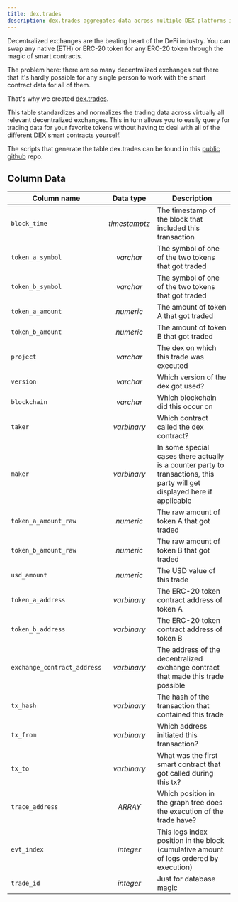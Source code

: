 ```yaml
---
title: dex.trades
description: dex.trades aggregates data across multiple DEX platforms into one simple table.
---
```


Decentralized exchanges are the beating heart of the DeFi industry. You can swap any native (ETH) or ERC-20 token for any ERC-20 token through the magic of smart contracts.

The problem here: there are so many decentralized exchanges out there that it's hardly possible for any single person to work with the smart contract data for all of them.

That's why we created [dex.trades](https://dune.com/spellbook#!/model/model.spellbook.dex_trades).

This table standardizes and normalizes the trading data across virtually all relevant decentralized exchanges. This in turn allows you to easily query for trading data for your favorite tokens without having to deal with all of the different DEX smart contracts yourself.

The scripts that generate the table dex.trades can be found in this [public github](https://github.com/duneanalytics/spellbook/tree/master/ethereum/dex) repo.

## Column Data

| Column name | Data type | Description |
| - | :-: | - |
| `block_time` | _timestamptz_ | The timestamp of the block that included this transaction |
| `token_a_symbol` | _varchar_ | The symbol of one of the two tokens that got traded |
| `token_b_symbol` | _varchar_ | The symbol of one of the two tokens that got traded |
| `token_a_amount` | _numeric_ | The amount of token A that got traded |
| `token_b_amount` | _numeric_ | The amount of token B that got traded |
| `project` | _varchar_ | The dex on which this trade was executed |
| `version` | _varchar_ | Which version of the dex got used? |
| `blockchain` | _varchar_ | Which blockchain did this occur on |
| `taker` | _varbinary_ | Which contract called the dex contract? |
| `maker` | _varbinary_ | In some special cases there actually is a counter party to transactions, this party will get displayed here if applicable |
| `token_a_amount_raw` | _numeric_ | The raw amount of token A that got traded |
| `token_b_amount_raw` | _numeric_ | The raw amount of token B that got traded |
| `usd_amount` | _numeric_ | The USD value of this trade |
| `token_a_address` | _varbinary_ | The ERC-20 token contract address of token A |
| `token_b_address` | _varbinary_ | The ERC-20 token contract address of token B |
| `exchange_contract_address` | _varbinary_ | The address of the decentralized exchange contract that made this trade possible |
| `tx_hash` | _varbinary_ | The hash of the transaction that contained this trade |
| `tx_from` | _varbinary_ | Which address initiated this transaction? |
| `tx_to` | _varbinary_ | What was the first smart contract that got called during this tx? |
| `trace_address` | _ARRAY_ | Which position in the graph tree does the execution of the trade have? |
| `evt_index` | _integer_ | This logs index position in the block (cumulative amount of logs ordered by execution) |
| `trade_id` | _integer_ | Just for database magic |
